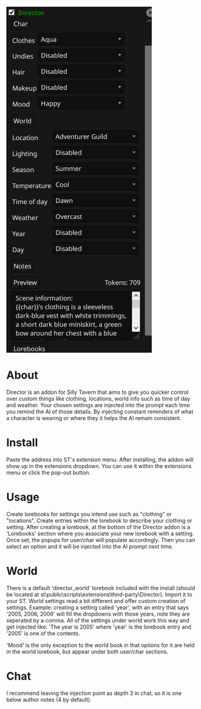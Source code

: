 ![screenshot](director.jpg)

# About

Director is an addon for Silly Tavern that aims to give you quicker control over custom things like clothing, locations, world info such as time of day and weather. Your chosen settings are injected into the prompt each time you remind the AI of those details. By injecting constant reminders of what a character is wearing or where they it helps the AI remain consistent.

# Install

Paste the address into ST's extension menu. After installing, the addon will show up in the extensions dropdown. You can use it within the extensions menu or click the pop-out button.

# Usage

Create lorebooks for settings you intend use such as "clothing" or "locations". Create entries within the lorebook to describe your clothing or setting. After creating a lorebook, at the bottom of the Director addon is a 'Lorebooks' section where you associate your new lorebook with a setting. Once set, the popups for user/char will populate accordingly. Then you can select an option and it will be injected into the AI prompt next time.

# World

There is a default 'director_world' lorebook included with the install (should be located at st\public\scripts\extensions\third-party\Director). Import it to your ST. World settings read a bit different and offer custom creation of settings. Example: creating a setting called 'year', with an entry that says '2005, 2006, 2006' will fill the dropdowns with those years, note they are seperated by a comma. All of the settings under world work this way and get injected like: 'The year is 2005' where 'year' is the lorebook entry and '2005' is one of the contents.

'Mood' is the only exception to the world book in that options for it are held in the world lorebook, but appear under both user/char sections.

# Chat

I recommend leaving the injection point as depth 3 in chat, so it is one below author notes (4 by default).
